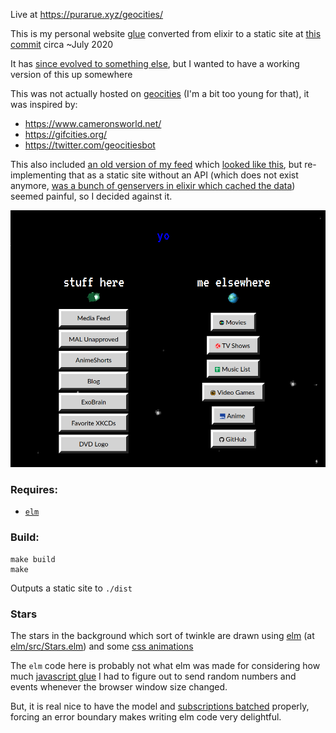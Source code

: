 Live at <https://purarue.xyz/geocities/>

This is my personal website [glue](https://github.com/purarue/glue) converted from elixir to a static site at [this commit](https://github.com/purarue/glue/tree/b163eec87183a32758f786363a99b91fe6009eda) circa ~July 2020

It has [since evolved to something else](https://purarue.xyz/), but I wanted to have a working version of this up somewhere

This was not actually hosted on [geocities](https://en.wikipedia.org/wiki/GeoCities) (I'm a bit too young for that), it was inspired by:

- https://www.cameronsworld.net/
- https://gifcities.org/
- https://twitter.com/geocitiesbot

This also included [an old version of my feed](https://purarue.xyz/feed/) which [looked like this](https://github.com/purarue/glue_geocities/blob/main/.github/old_feed.png?raw=true), but re-implementing that as a static site without an API (which does not exist anymore, [was a bunch of genservers in elixir which cached the data](https://github.com/purarue/glue/tree/408d738439f05ef4797133f69114d28800710537/lib/glue/feed)) seemed painful, so I decided against it.


<img src="https://github.com/purarue/glue_geocities/blob/main/.github/screenshot.png?raw=true" />

### Requires:

- [`elm`](https://elm-lang.org/)

### Build:

```
make build
make
```

Outputs a static site to `./dist`

### Stars

The stars in the background which sort of twinkle are drawn using [elm](https://elm-lang.org/) (at [elm/src/Stars.elm](elm/src/Stars.elm)) and some [css animations](assets/css/star_keyframes.css)

The `elm` code here is probably not what elm was made for considering how much [javascript glue](./elm/elm_port.js) I had to figure out to send random numbers and events whenever the browser window size changed.

But, it is real nice to have the model and [subscriptions batched](https://elmprogramming.com/subscriptions.html) properly, forcing an error boundary makes writing elm code very delightful.
